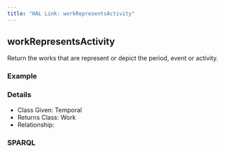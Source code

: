```yaml
---
title: "HAL Link: workRepresentsActivity"
---
```


## workRepresentsActivity

Return the works that are represent or depict the period, event or activity.

### Example




### Details

* Class Given: Temporal
* Returns Class: Work
* Relationship: 


### SPARQL
```

```


